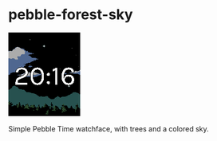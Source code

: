 # pebble-forest-sky
![Screenshot reading 20:16](https://raw.githubusercontent.com/miloprice/pebble-forest-sky/master/screenshot.png)

Simple Pebble Time watchface, with trees and a colored sky.
